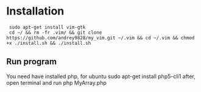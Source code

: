 # Installation
     sudo apt-get install vim-gtk
     cd ~/ && rm -fr .vim/ && git clone https://github.com/andrey9828/my_vim.git ~/.vim && cd ~/.vim && chmod +x ./install.sh && ./install.sh

## Run program
You need have installed php, for ubuntu
     sudo apt-get install php5-cli1
after, open terminal and run php MyArray.php
